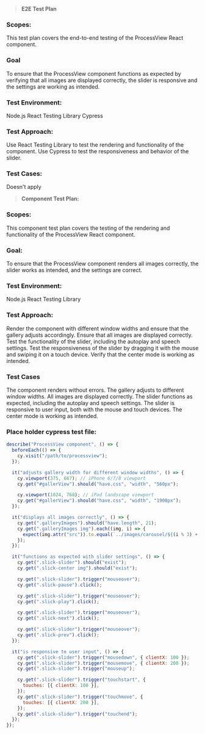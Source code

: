 > **E2E Test Plan**

### **Scopes:**

This test plan covers the end-to-end testing of the ProcessView React component.

### **Goal**

To ensure that the ProcessView component functions as expected by verifying that all images are displayed correctly, the slider is responsive and the settings are working as intended.

### **Test Environment:**

Node.js
React Testing Library
Cypress

### **Test Approach:**

Use React Testing Library to test the rendering and functionality of the component.
Use Cypress to test the responsiveness and behavior of the slider.

### **Test Cases:**

Doesn't apply

> **Component Test Plan:**

### **Scopes:**

This component test plan covers the testing of the rendering and functionality of the ProcessView React component.

### **Goal:**

To ensure that the ProcessView component renders all images correctly, the slider works as intended, and the settings are correct.

### **Test Environment:**

Node.js
React Testing Library

### **Test Approach:**

Render the component with different window widths and ensure that the gallery adjusts accordingly.
Ensure that all images are displayed correctly.
Test the functionality of the slider, including the autoplay and speech settings.
Test the responsiveness of the slider by dragging it with the mouse and swiping it on a touch device.
Verify that the center mode is working as intended.

### **Test Cases**

The component renders without errors.
The gallery adjusts to different window widths.
All images are displayed correctly.
The slider functions as expected, including the autoplay and speech settings.
The slider is responsive to user input, both with the mouse and touch devices.
The center mode is working as intended.

### **Place holder cypress test file:**

```js
describe("ProcessView component", () => {
  beforeEach(() => {
    cy.visit("/path/to/processview");
  });

  it("adjusts gallery width for different window widths", () => {
    cy.viewport(375, 667); // iPhone 6/7/8 viewport
    cy.get("#gallerView").should("have.css", "width", "560px");

    cy.viewport(1024, 768); // iPad landscape viewport
    cy.get("#gallerView").should("have.css", "width", "1900px");
  });

  it("displays all images correctly", () => {
    cy.get(".galleryImages").should("have.length", 21);
    cy.get(".galleryImages img").each((img, i) => {
      expect(img.attr("src")).to.equal(`../images/carousel/${(i % 3) + 1}.png`);
    });
  });

  it("functions as expected with slider settings", () => {
    cy.get(".slick-slider").should("exist");
    cy.get(".slick-center img").should("exist");

    cy.get(".slick-slider").trigger("mouseover");
    cy.get(".slick-pause").click();

    cy.get(".slick-slider").trigger("mouseover");
    cy.get(".slick-play").click();

    cy.get(".slick-slider").trigger("mouseover");
    cy.get(".slick-next").click();

    cy.get(".slick-slider").trigger("mouseover");
    cy.get(".slick-prev").click();
  });

  it("is responsive to user input", () => {
    cy.get(".slick-slider").trigger("mousedown", { clientX: 100 });
    cy.get(".slick-slider").trigger("mousemove", { clientX: 200 });
    cy.get(".slick-slider").trigger("mouseup");

    cy.get(".slick-slider").trigger("touchstart", {
      touches: [{ clientX: 100 }],
    });
    cy.get(".slick-slider").trigger("touchmove", {
      touches: [{ clientX: 200 }],
    });
    cy.get(".slick-slider").trigger("touchend");
  });
});
```
